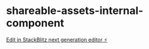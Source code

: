 # shareable-assets-internal-component

[Edit in StackBlitz next generation editor ⚡️](https://stackblitz.com/~/github.com/Ritwik-28/shareable-assets-internal-component)